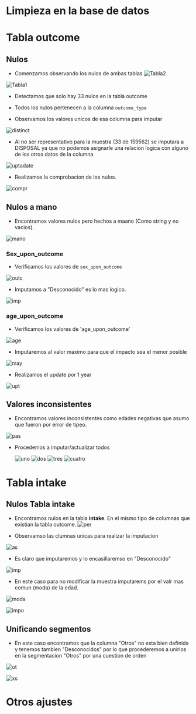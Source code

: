# Limpieza en la base de datos

# Tabla outcome

## Nulos
- Comenzamos observando los nulos de ambas tablas
![Tabla2](https://github.com/No-Country/c16-102-t-data-bi/blob/facu/c04ec336-c620-4270-b9f3-9ebdffb885c6.jpeg)

![Tabla1](https://github.com/No-Country/c16-102-t-data-bi/blob/facu/76b0f877-c9a5-4033-86dd-4debb0725f83.jpeg)

- Detectamos que solo hay 33 nulos en la tabla outcome

- Todos los nulos pertenecen a la columna `outcome_type`

- Observamos los valores unicos de esa columna para imputar

![distinct](https://github.com/No-Country/c16-102-t-data-bi/blob/facu/distinct%20outcome.jpg)

- Al no ser representativo para la muestra (33 de 159562) se imputara a DISPOSAL ya que no podemos asignarle una relacion logica con alguno de los otros datos de la columna

![uptadate](https://github.com/No-Country/c16-102-t-data-bi/blob/facu/update.jpeg)

- Realizamos la comprobacion de los nulos.

![compr](https://github.com/No-Country/c16-102-t-data-bi/blob/facu/Comprobacion.jpg)

## Nulos a mano
- Encontramos valores nulos pero hechos a maano (Como string y no vacios).

![mano](https://github.com/No-Country/c16-102-t-data-bi/blob/facu/null%20a%20mano.jpg)

### Sex_upon_outcome
- Verificamos los valores de `sex_upon_outcome`

![outc](https://github.com/No-Country/c16-102-t-data-bi/blob/facu/DISTINCT%20sex%20upon.jpg)

- Imputamos a "Desconocido" es lo mas logico.

![imp](https://github.com/No-Country/c16-102-t-data-bi/blob/facu/update%20sex%20upon.jpg)

### age_upon_outcome

- Verificamos los valores de 'age_upon_outcome'

![age](https://github.com/No-Country/c16-102-t-data-bi/blob/facu/distinct%20age%20upon.jpg)

- Imputaremos al valor maximo para que el impacto sea el menor posible

![may](https://github.com/No-Country/c16-102-t-data-bi/blob/facu/Mayores%20age%20upon.jpg)

- Realizamos el update por 1 year

![upt](https://github.com/No-Country/c16-102-t-data-bi/blob/facu/update%20nulos%20age.jpg)


## Valores inconsistentes

- Encontramos valores inconsistentes como edades negativas que asumo que fueron por error de tipeo.

![pas](https://github.com/No-Country/c16-102-t-data-bi/blob/facu/problema%20a%C3%B1os%20negativos.jpg)

- Procedemos a imputar/actualizar todos

  ![uno](https://github.com/No-Country/c16-102-t-data-bi/blob/facu/update%20-1years.jpg)
  ![dos](https://github.com/No-Country/c16-102-t-data-bi/blob/facu/update%20-2years.jpg)
  ![tres](https://github.com/No-Country/c16-102-t-data-bi/blob/facu/update%20-3years.jpg)
  ![cuatro](https://github.com/No-Country/c16-102-t-data-bi/blob/facu/update-4years.jpg)
  
# Tabla intake
## Nulos Tabla intake
- Encontramos nulos en la tabla **intake**. En el mismo tipo de columnas que existian la tabla outcome.
![per](https://github.com/No-Country/c16-102-t-data-bi/blob/facu/1.%20detecto%20null%20a%20mano%20en%20intake.jpg)

- Observamso las clumnas unicas para realizar la imputacion

![as](https://github.com/No-Country/c16-102-t-data-bi/blob/facu/2.%20sex%20upon%20detectado.jpg)

- Es claro que imputaremos y lo encasillaremso en "Desconocido"

![imp](https://github.com/No-Country/c16-102-t-data-bi/blob/facu/3.%20sex%20update.jpg)

- En este caso para no modificar la muestra imputarems por el valr mas comun (moda) de la edad.

![moda](https://github.com/No-Country/c16-102-t-data-bi/blob/facu/4.ver%20valores%20ageupon.jpg)

![impu](https://github.com/No-Country/c16-102-t-data-bi/blob/facu/5.%20update%20age%20upon.jpg)

## Unificando segmentos

- En este caso encontramos que la columna "Otros" no esta bien definida y tenemos tambien "Desconocidos" por lo que procederemos a unirlos en la segmentacion "Otros" por una cuestion de orden

![ot](https://github.com/No-Country/c16-102-t-data-bi/blob/facu/6.%20unknown.jpg)

![xs](https://github.com/No-Country/c16-102-t-data-bi/blob/facu/7.%20other%20up.jpg)


# Otros ajustes
